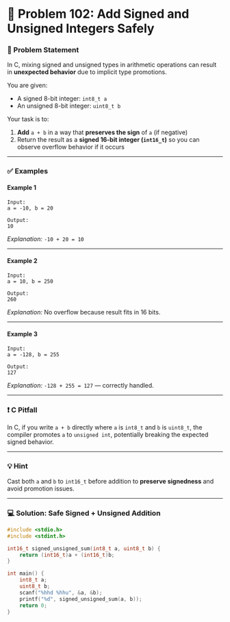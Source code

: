# 🧩 Problem 102: Add Signed and Unsigned Integers Safely

### 📝 Problem Statement

In C, mixing signed and unsigned types in arithmetic operations can result in **unexpected behavior** due to implicit type promotions.

You are given:

* A signed 8-bit integer: `int8_t a`
* An unsigned 8-bit integer: `uint8_t b`

Your task is to:

1. **Add** `a + b` in a way that **preserves the sign** of `a` (if negative)
2. Return the result as a **signed 16-bit integer (`int16_t`)** so you can observe overflow behavior if it occurs

---

### ✅ Examples

#### Example 1

```
Input:
a = -10, b = 20

Output:
10
```

*Explanation:* `-10 + 20 = 10`

---

#### Example 2

```
Input:
a = 10, b = 250

Output:
260
```

*Explanation:* No overflow because result fits in 16 bits.

---

#### Example 3

```
Input:
a = -128, b = 255

Output:
127
```

*Explanation:* `-128 + 255 = 127` — correctly handled.

---

### ❗️ C Pitfall

In C, if you write `a + b` directly where `a` is `int8_t` and `b` is `uint8_t`, the compiler promotes `a` to `unsigned int`, potentially breaking the expected signed behavior.

---

### 💡 Hint

Cast both `a` and `b` to `int16_t` before addition to **preserve signedness** and avoid promotion issues.

---

### 💻 Solution: Safe Signed + Unsigned Addition

```c
#include <stdio.h>
#include <stdint.h>

int16_t signed_unsigned_sum(int8_t a, uint8_t b) {
    return (int16_t)a + (int16_t)b;
}

int main() {
    int8_t a;
    uint8_t b;
    scanf("%hhd %hhu", &a, &b);
    printf("%d", signed_unsigned_sum(a, b));
    return 0;
}
```
